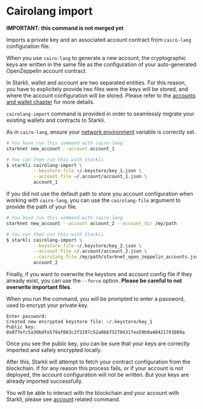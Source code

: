 # Cairolang import

**IMPORTANT: this command is not merged yet**

Imports a private key and an associated account contract from
`cairo-lang` configuration file.

When you use `cairo-lang` to generate a new account, the cryptographic
keys are written in the same file as the configuration of your auto-generated
OpenZeppelin account contract.

In Starkli, wallet and account are two separated entities.
For this reason, you have to explicitely provide two files were the keys
will be stored, and where the account configuration will be stored.
Please refer to the [accounts and wallet chapter](../accounts-wallets.md)
for more details.

`cairolang-import` command is provided in order to seamlessly migrate your
existing wallets and contracts to Starkli.

As in `cairo-lang`, ensure your [network environment](../getting-started.md#interacting-with-starknet) variable is correctly set.

```bash
# You have run this command with cairo-lang
starknet new_account --account account_1

# You can then run this with Starkli
$ starkli cairolang-import \
          --keystore-file ~/.keystore/key_1.json \
          --account-file ~/.account/account_1.json \
          account_1
```

If you did not use the default path to store you account configuration when working
with `cairo-lang`, you can use the `cairolang-file` argument to provide the path
of your file.

```bash
# You have run this command with cairo-lang
starknet new_account --account account_2 --account_dir /my/path

# You can then run this with Starkli
$ starkli cairolang-import \
          --keystore-file ~/.keystore/key_2.json \
          --account-file ~/.account/account_2.json \
          --cairolang-file /my/path/starknet_open_zeppelin_accounts.json \
          account_2
```

Finally, if you want to overwrite the keystore and account config file if they already exist,
you can use the `--force` option. **Please be careful to not overwrite important files**.

When you run the command, you will be prompted to enter a password,
used to encrypt your private key.

```
Enter password:
Created new encrypted keystore file: ~/.keystore/key_1
Public key: 0x077efc5a30bdfe579af083c2f3297c52a0b675278431fea59b9a40421793809a
```

Once you see the public key, you can be sure that your keys are correctly
imported and safely encrypted locally.

After this, Starkli will attempt to fetch your contract configuration
from the blockchain. If for any reason this process fails, or if your
account is not deployed, the account configuration will not be written.
But your keys are already imported successfully.

You will be able to interact with the blockchain and your account with Starkli,
please see [account](account.md) related command.

